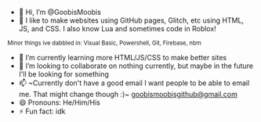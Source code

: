 - 👋 Hi, I’m @GoobisMoobis
- 👀 I like to make websites using GitHub pages, Glitch, etc using HTML, JS, and CSS. I also know Lua and sometimes code in Roblox!
<sub>
Minor things ive dabbled in: Visual Basic, Powershell, Git, Firebase, nbm
</sub>

- 🌱 I’m currently learning more HTML/JS/CSS to make better sites
- 💞️ I’m looking to collaborate on nothing currently, but maybe in the future I'll be looking for something
- 📫 ~Currently  don't have a good email I want people to be able to email me. That might change though :)~ goobismoobisgithub@gmail.com
- 😄 Pronouns: He/Him/His
- ⚡ Fun fact: idk

<!---
GoobisMoobis/GoobisMoobis is a ✨ special ✨ repository because its `README.md` (this file) appears on your GitHub profile.
You can click the Preview link to take a look at your changes.
--->
